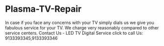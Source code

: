 # Plasma-TV-Repair
In case if you face any concerns with your TV simply dials us we give you fabulous service for your TV. We charge very reasonably compared to other service centers. Contact Us - LED TV Digital Service click to call Us: 9133393345,9133393346 
